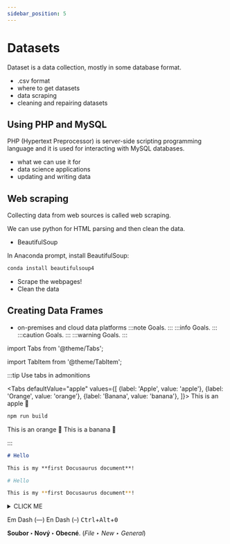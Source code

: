 ```yaml
---
sidebar_position: 5
---
```


# Datasets
Dataset is a data collection, mostly in some database format.
- .csv format
- where to get datasets
- data scraping
- cleaning and repairing datasets

## Using PHP and MySQL
PHP (Hypertext Preprocessor) is server-side scripting programming language and it is used for interacting with MySQL databases.

- what we can use it for
- data science applications
- updating and writing data

## Web scraping

Collecting data from web sources is called web scraping.

We can use python for HTML parsing and then clean the data.

- BeautifulSoup

In Anaconda prompt, install BeautifulSoup:
```bash
conda install beautifulsoup4
```

- Scrape the webpages!
- Clean the data

## Creating Data Frames
- on-premises and cloud data platforms
:::note
Goals.
:::
:::info
Goals.
:::
:::caution
Goals.
:::
:::warning
Goals.
:::

import Tabs from '@theme/Tabs';

import TabItem from '@theme/TabItem';

:::tip Use tabs in admonitions

<Tabs
  defaultValue="apple"
  values={[
    {label: 'Apple', value: 'apple'},
    {label: 'Orange', value: 'orange'},
    {label: 'Banana', value: 'banana'},
  ]}>
  <TabItem value="apple">This is an apple 🍎

  ```bash
  npm run build
  ```
  </TabItem>
  <TabItem value="orange">This is an orange 🍊</TabItem>
  <TabItem value="banana">This is a banana 🍌</TabItem>
</Tabs>

:::

```md title="docs/hello.md"
# Hello

This is my **first Docusaurus document**!
```

```bash
# Hello

This is my **first Docusaurus document**!
```

<details><summary>CLICK ME</summary>
<p>

#### yes, even hidden code blocks!
chaptertest

```python
print("hello world!")
```

</p>
</details>

Em Dash (—) En Dash (–)
<kbd>Ctrl</kbd>+<kbd>Alt</kbd>+<kbd>0</kbd>

**Soubor ‣ Nový ‣ Obecné**. (*File ‣ New ‣ General*)
